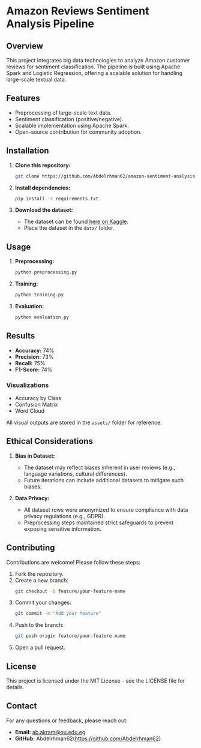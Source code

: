 # Amazon Reviews Sentiment Analysis Pipeline

## Overview
This project integrates big data technologies to analyze Amazon customer reviews for sentiment classification. The pipeline is built using Apache Spark and Logistic Regression, offering a scalable solution for handling large-scale textual data.

## Features
- Preprocessing of large-scale text data.
- Sentiment classification (positive/negative).
- Scalable implementation using Apache Spark.
- Open-source contribution for community adoption.

## Installation

1. **Clone this repository:**
   ```bash
   git clone https://github.com/Abdelrhman62/amazon-sentiment-analysis-pipeline.git
   ```

2. **Install dependencies:**
   ```bash
   pip install -r requirements.txt
   ```

3. **Download the dataset:**
   - The dataset can be found [here on Kaggle](https://www.kaggle.com/datasets/yacharki/amazon-reviews-for-sa-binary-negative-positive-csv).
   - Place the dataset in the `data/` folder.

## Usage

1. **Preprocessing:**
   ```bash
   python preprocessing.py
   ```

2. **Training:**
   ```bash
   python training.py
   ```

3. **Evaluation:**
   ```bash
   python evaluation.py
   ```

## Results
- **Accuracy:** 74%
- **Precision:** 73%
- **Recall:** 75%
- **F1-Score:** 74%

### Visualizations
- Accuracy by Class
- Confusion Matrix
- Word Cloud

All visual outputs are stored in the `assets/` folder for reference.

## Ethical Considerations

1. **Bias in Dataset:**
   - The dataset may reflect biases inherent in user reviews (e.g., language variations, cultural differences).
   - Future iterations can include additional datasets to mitigate such biases.

2. **Data Privacy:**
   - All dataset rows were anonymized to ensure compliance with data privacy regulations (e.g., GDPR).
   - Preprocessing steps maintained strict safeguards to prevent exposing sensitive information.

## Contributing
Contributions are welcome! Please follow these steps:
1. Fork the repository.
2. Create a new branch:
   ```bash
   git checkout -b feature/your-feature-name
   ```
3. Commit your changes:
   ```bash
   git commit -m "Add your feature"
   ```
4. Push to the branch:
   ```bash
   git push origin feature/your-feature-name
   ```
5. Open a pull request.

## License
This project is licensed under the MIT License - see the LICENSE file for details.

## Contact
For any questions or feedback, please reach out:
- **Email:** ab.akram@nu.edu.eg
- **GitHub:** Abdelrhman62(https://github.com/Abdelrhman62)

